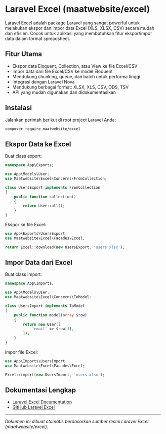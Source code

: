 # Laravel Excel (maatwebsite/excel)

Laravel Excel adalah package Laravel yang sangat powerful untuk melakukan ekspor dan impor data Excel (XLS, XLSX, CSV) secara mudah dan efisien. Cocok untuk aplikasi yang membutuhkan fitur ekspor/impor data dalam format spreadsheet.

## Fitur Utama

-   Ekspor data Eloquent, Collection, atau View ke file Excel/CSV
-   Impor data dari file Excel/CSV ke model Eloquent
-   Mendukung chunking, queue, dan batch untuk performa tinggi
-   Integrasi dengan Laravel Nova
-   Mendukung berbagai format: XLSX, XLS, CSV, ODS, TSV
-   API yang mudah digunakan dan didokumentasikan

## Instalasi

Jalankan perintah berikut di root project Laravel Anda:

```bash
composer require maatwebsite/excel
```

## Ekspor Data ke Excel

Buat class export:

```php
namespace App\Exports;

use App\Models\User;
use Maatwebsite\Excel\Concerns\FromCollection;

class UsersExport implements FromCollection
{
    public function collection()
    {
        return User::all();
    }
}
```

Ekspor ke file Excel:

```php
use App\Exports\UsersExport;
use Maatwebsite\Excel\Facades\Excel;

return Excel::download(new UsersExport, 'users.xlsx');
```

## Impor Data dari Excel

Buat class import:

```php
namespace App\Imports;

use App\Models\User;
use Maatwebsite\Excel\Concerns\ToModel;

class UsersImport implements ToModel
{
    public function model(array $row)
    {
        return new User([
            'email' => $row[1],
        ]);
    }
}
```

Impor file Excel:

```php
use App\Imports\UsersImport;
use Maatwebsite\Excel\Facades\Excel;

Excel::import(new UsersImport, 'users.xlsx');
```

## Dokumentasi Lengkap

-   [Laravel Excel Documentation](https://docs.laravel-excel.com/)
-   [GitHub Laravel Excel](https://github.com/SpartnerNL/Laravel-Excel)

---

_Dokumen ini dibuat otomatis berdasarkan sumber resmi Laravel Excel (maatwebsite/excel)._
